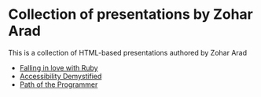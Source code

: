# Collection of presentations by Zohar Arad

This is a collection of HTML-based presentations authored by Zohar Arad

* [Falling in love with Ruby](http://zohararad.github.com/presentations/falling-in-love-with-ruby/presentation/)
* [Accessibility Demystified](http://zohararad.github.com/presentations/accessibility-demystified/presentation/)
* [Path of the Programmer](http://zohararad.github.com/presentations/problem-solving/presentation/)